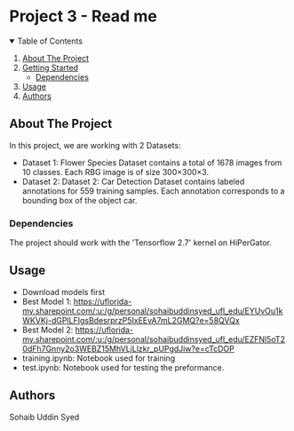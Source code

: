 # Project 3 - Read me

<!-- TABLE OF CONTENTS -->
<details open="open">
  <summary>Table of Contents</summary>
  <ol>
    <li>
      <a href="#about-the-project">About The Project</a>
    </li>
    <li>
      <a href="#getting-started">Getting Started</a>
      <ul>
        <li><a href="#dependencies">Dependencies</a></li>
      </ul>
    </li>
    <li><a href="#usage">Usage</a></li>
      <li><a href="#authors">Authors</a></li>
  </ol>
</details>

<!-- ABOUT THE PROJECT -->
## About The Project
In this project, we are working with 2 Datasets:
- Dataset 1: Flower Species Dataset contains a total of 1678 images from 10 classes. Each RBG image is of size  300×300×3.
- Dataset 2: Dataset 2: Car Detection Dataset contains labeled annotations for 559 training samples. Each annotation corresponds to a bounding box of the object car.

### Dependencies

The project should work with the 'Tensorflow 2.7' kernel on HiPerGator. 

<!-- USAGE EXAMPLES -->
## Usage
- Download models first
- Best Model 1: https://uflorida-my.sharepoint.com/:u:/g/personal/sohaibuddinsyed_ufl_edu/EYUvOu1kWKVKj-dGPlLFIgsBdesrprzP5IxEEvA7mL2GMQ?e=58QVQx
- Best Model 2: https://uflorida-my.sharepoint.com/:u:/g/personal/sohaibuddinsyed_ufl_edu/EZFNl5oT20dFh7Gnny2o3WEBZ15MhVLjLlzkr_pUPgdJiw?e=cTcDOP
- training.ipynb: Notebook used for training
- test.ipynb: Notebook used for testing the preformance.

<!-- Authors -->
## Authors
Sohaib Uddin Syed

